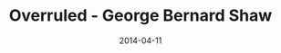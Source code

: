 ---
layout: production
title: Overruled - George Bernard Shaw
date: 2014-04-11
dates_string: April 11, 2014
location: Mary's Attic, Chicago
production:
  - name: Angeli Primlani
    title: Director
  - name: Benjamin Dionysus
    title: Stage Manager/Lighting Design
    bio_url: /company/benjamin_dionysus
synopsis: Two couples taking a holiday from their respective spouses discover that they have accidentally swapped spouses in their adulterous affairs!  Overruled is a funny exploration of the world of marriage.
cast:
- actor: Sherry Legare
  role: Mrs. Lunn
  actor_bio_url: /company/sherry_legare
- actor: Laurie Lister
  role: Mrs. Juno
- actor: Chris Aruffo
  role: Mr. Juno
  actor_bio_url: /company/chris_aruffo
- actor: Gary Henderson
  role: Mr. Lunn

images:
  - url: /assets/images/IMG_0625.jpg
  - url: /assets/images/IMG_0656.jpg
  - url: /assets/images/IMG_0719.jpg
  - url: /assets/images/IMG_0756.jpg
  - url: /assets/images/IMG_0743.jpg
---